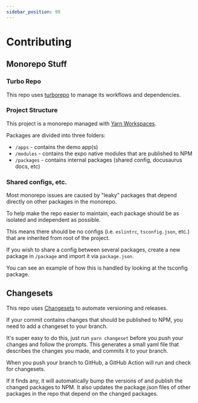 ```yaml
---
sidebar_position: 99
---
```


# Contributing

## Monorepo Stuff


### Turbo Repo

This repo uses [turborepo](https://turbo.build/) to manage its workflows and dependencies.

### Project Structure

This project is a monorepo managed with [Yarn Workspaces](https://classic.yarnpkg.com/en/docs/workspaces/).

Packages are divided into three folders:

* `/apps` - contains the demo app(s)
* `/modules` - contains the expo native modules that are published to NPM
* `/packages` - contains internal packages (shared config, docusaurus docs, etc)

### Shared configs, etc.

Most monorepo issues are caused by "leaky" packages that depend directly on other packages in the monorepo.

To help make the repo easier to maintain, each package should be as isolated and independent as possible. 

This means there should be no configs (i.e. `eslintrc`, `tsconfig.json`, etc.) that are inherited from root of the project.

If you wish to share a config between several packages, create a new package in `/package` and import it via `package.json`.

You can see an example of how this is handled by looking at the tsconfig package.

## Changesets

This repo uses [Changesets](https://github.com/changesets/changesets) to automate versioning and releases.

If your commit contains changes that should be published to NPM, you need to add a changeset to your branch.

It's super easy to do this, just run `yarn changeset` before you push your changes and follow the prompts. This generates 
a small yaml file that describes the changes you made, and commits it to your branch.

When you push your branch to GitHub, a GitHub Action will run and check for changesets. 

If it finds any, it will automatically bump the versions of and publish the changed packages to NPM. It also updates the 
package.json files of other packages in the repo that depend on the changed packages.





